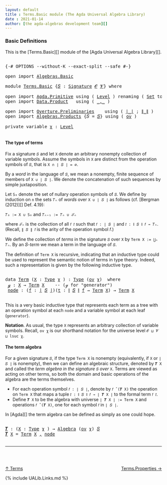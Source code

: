 ```yaml
---
layout: default
title : Terms.Basic module (The Agda Universal Algebra Library)
date : 2021-01-14
author: [the agda-algebras development team][]
---
```


### <a id="basic-definitions">Basic Definitions</a>

This is the [Terms.Basic][] module of the [Agda Universal Algebra Library][].

<pre class="Agda">

<a id="301" class="Symbol">{-#</a> <a id="305" class="Keyword">OPTIONS</a> <a id="313" class="Pragma">--without-K</a> <a id="325" class="Pragma">--exact-split</a> <a id="339" class="Pragma">--safe</a> <a id="346" class="Symbol">#-}</a>

<a id="351" class="Keyword">open</a> <a id="356" class="Keyword">import</a> <a id="363" href="Algebras.Basic.html" class="Module">Algebras.Basic</a>

<a id="379" class="Keyword">module</a> <a id="386" href="Terms.Basic.html" class="Module">Terms.Basic</a> <a id="398" class="Symbol">{</a><a id="399" href="Terms.Basic.html#399" class="Bound">𝑆</a> <a id="401" class="Symbol">:</a> <a id="403" href="Algebras.Basic.html#3576" class="Function">Signature</a> <a id="413" href="Algebras.Basic.html#1210" class="Generalizable">𝓞</a> <a id="415" href="Algebras.Basic.html#1212" class="Generalizable">𝓥</a><a id="416" class="Symbol">}</a> <a id="418" class="Keyword">where</a>

<a id="425" class="Keyword">open</a> <a id="430" class="Keyword">import</a> <a id="437" href="Agda.Primitive.html" class="Module">Agda.Primitive</a> <a id="452" class="Keyword">using</a> <a id="458" class="Symbol">(</a> <a id="460" href="Agda.Primitive.html#597" class="Postulate">Level</a> <a id="466" class="Symbol">)</a> <a id="468" class="Keyword">renaming</a> <a id="477" class="Symbol">(</a> <a id="479" href="Agda.Primitive.html#326" class="Primitive">Set</a> <a id="483" class="Symbol">to</a> <a id="486" class="Primitive">Type</a> <a id="491" class="Symbol">)</a>
<a id="493" class="Keyword">open</a> <a id="498" class="Keyword">import</a> <a id="505" href="Data.Product.html" class="Module">Data.Product</a>   <a id="520" class="Keyword">using</a> <a id="526" class="Symbol">(</a> <a id="528" href="Agda.Builtin.Sigma.html#236" class="InductiveConstructor Operator">_,_</a> <a id="532" class="Symbol">)</a>

<a id="535" class="Keyword">open</a> <a id="540" class="Keyword">import</a> <a id="547" href="Overture.Preliminaries.html" class="Module">Overture.Preliminaries</a>    <a id="573" class="Keyword">using</a> <a id="579" class="Symbol">(</a> <a id="581" href="Overture.Preliminaries.html#4245" class="Function Operator">∣_∣</a> <a id="585" class="Symbol">;</a> <a id="587" href="Overture.Preliminaries.html#4283" class="Function Operator">∥_∥</a> <a id="591" class="Symbol">)</a>
<a id="593" class="Keyword">open</a> <a id="598" class="Keyword">import</a> <a id="605" href="Algebras.Products.html" class="Module">Algebras.Products</a> <a id="623" class="Symbol">{</a><a id="624" class="Argument">𝑆</a> <a id="626" class="Symbol">=</a> <a id="628" href="Terms.Basic.html#399" class="Bound">𝑆</a><a id="629" class="Symbol">}</a> <a id="631" class="Keyword">using</a> <a id="637" class="Symbol">(</a> <a id="639" href="Algebras.Products.html#2950" class="Function">ov</a> <a id="642" class="Symbol">)</a>

<a id="645" class="Keyword">private</a> <a id="653" class="Keyword">variable</a> <a id="662" href="Terms.Basic.html#662" class="Generalizable">χ</a> <a id="664" class="Symbol">:</a> <a id="666" href="Agda.Primitive.html#597" class="Postulate">Level</a>

</pre>

#### The type of terms

Fix a signature `𝑆` and let `X` denote an arbitrary nonempty collection of variable symbols. Assume the symbols in `X` are distinct from the operation symbols of `𝑆`, that is `X ∩ ∣ 𝑆 ∣ = ∅`.

By a *word* in the language of `𝑆`, we mean a nonempty, finite sequence of members of `X ∪ ∣ 𝑆 ∣`. We denote the concatenation of such sequences by simple juxtaposition.

Let `S₀` denote the set of nullary operation symbols of `𝑆`. We define by induction on `n` the sets `𝑇ₙ` of *words* over `X ∪ ∣ 𝑆 ∣` as follows (cf. [Bergman (2012)][] Def. 4.19):

`𝑇₀ := X ∪ S₀` and `𝑇ₙ₊₁ := 𝑇ₙ ∪ 𝒯ₙ`

where `𝒯ₙ` is the collection of all `𝑓 𝑡` such that `𝑓 : ∣ 𝑆 ∣` and `𝑡 : ∥ 𝑆 ∥ 𝑓 → 𝑇ₙ`. (Recall, `∥ 𝑆 ∥ 𝑓` is the arity of the operation symbol 𝑓.)

We define the collection of *terms* in the signature `𝑆` over `X` by `Term X := ⋃ₙ 𝑇ₙ`. By an 𝑆-*term* we mean a term in the language of `𝑆`.

The definition of `Term X` is recursive, indicating that an inductive type could be used to represent the semantic notion of terms in type theory. Indeed, such a representation is given by the following inductive type.

<pre class="Agda">

<a id="1818" class="Keyword">data</a> <a id="Term"></a><a id="1823" href="Terms.Basic.html#1823" class="Datatype">Term</a> <a id="1828" class="Symbol">(</a><a id="1829" href="Terms.Basic.html#1829" class="Bound">X</a> <a id="1831" class="Symbol">:</a> <a id="1833" href="Terms.Basic.html#486" class="Primitive">Type</a> <a id="1838" href="Terms.Basic.html#662" class="Generalizable">χ</a> <a id="1840" class="Symbol">)</a> <a id="1842" class="Symbol">:</a> <a id="1844" href="Terms.Basic.html#486" class="Primitive">Type</a> <a id="1849" class="Symbol">(</a><a id="1850" href="Algebras.Products.html#2950" class="Function">ov</a> <a id="1853" href="Terms.Basic.html#1838" class="Bound">χ</a><a id="1854" class="Symbol">)</a>  <a id="1857" class="Keyword">where</a>
 <a id="Term.ℊ"></a><a id="1864" href="Terms.Basic.html#1864" class="InductiveConstructor">ℊ</a> <a id="1866" class="Symbol">:</a> <a id="1868" href="Terms.Basic.html#1829" class="Bound">X</a> <a id="1870" class="Symbol">→</a> <a id="1872" href="Terms.Basic.html#1823" class="Datatype">Term</a> <a id="1877" href="Terms.Basic.html#1829" class="Bound">X</a>    <a id="1882" class="Comment">-- (ℊ for &quot;generator&quot;)</a>
 <a id="Term.node"></a><a id="1906" href="Terms.Basic.html#1906" class="InductiveConstructor">node</a> <a id="1911" class="Symbol">:</a> <a id="1913" class="Symbol">(</a><a id="1914" href="Terms.Basic.html#1914" class="Bound">f</a> <a id="1916" class="Symbol">:</a> <a id="1918" href="Overture.Preliminaries.html#4245" class="Function Operator">∣</a> <a id="1920" href="Terms.Basic.html#399" class="Bound">𝑆</a> <a id="1922" href="Overture.Preliminaries.html#4245" class="Function Operator">∣</a><a id="1923" class="Symbol">)(</a><a id="1925" href="Terms.Basic.html#1925" class="Bound">t</a> <a id="1927" class="Symbol">:</a> <a id="1929" href="Overture.Preliminaries.html#4283" class="Function Operator">∥</a> <a id="1931" href="Terms.Basic.html#399" class="Bound">𝑆</a> <a id="1933" href="Overture.Preliminaries.html#4283" class="Function Operator">∥</a> <a id="1935" href="Terms.Basic.html#1914" class="Bound">f</a> <a id="1937" class="Symbol">→</a> <a id="1939" href="Terms.Basic.html#1823" class="Datatype">Term</a> <a id="1944" href="Terms.Basic.html#1829" class="Bound">X</a><a id="1945" class="Symbol">)</a> <a id="1947" class="Symbol">→</a> <a id="1949" href="Terms.Basic.html#1823" class="Datatype">Term</a> <a id="1954" href="Terms.Basic.html#1829" class="Bound">X</a>

</pre>

This is a very basic inductive type that represents each term as a tree with an operation symbol at each `node` and a variable symbol at each leaf (`generator`).

**Notation**. As usual, the type `X` represents an arbitrary collection of variable symbols. Recall, `ov χ` is our shorthand notation for the universe level `𝓞 ⊔ 𝓥 ⊔ lsuc χ`.



#### The term algebra

For a given signature `𝑆`, if the type `Term X` is nonempty (equivalently, if `X` or `∣ 𝑆 ∣` is nonempty), then we can define an algebraic structure, denoted by `𝑻 X` and called the *term algebra in the signature* `𝑆` *over* `X`.  Terms are viewed as acting on other terms, so both the domain and basic operations of the algebra are the terms themselves.


+ For each operation symbol `𝑓 : ∣ 𝑆 ∣`, denote by `𝑓 ̂ (𝑻 X)` the operation on `Term X` that maps a tuple `𝑡 : ∥ 𝑆 ∥ 𝑓 → ∣ 𝑻 X ∣` to the formal term `𝑓 𝑡`.
+ Define `𝑻 X` to be the algebra with universe `∣ 𝑻 X ∣ := Term X` and operations `𝑓 ̂ (𝑻 X)`, one for each symbol `𝑓` in `∣ 𝑆 ∣`.

In [Agda][] the term algebra can be defined as simply as one could hope.

<pre class="Agda">

<a id="𝑻"></a><a id="3067" href="Terms.Basic.html#3067" class="Function">𝑻</a> <a id="3069" class="Symbol">:</a> <a id="3071" class="Symbol">(</a><a id="3072" href="Terms.Basic.html#3072" class="Bound">X</a> <a id="3074" class="Symbol">:</a> <a id="3076" href="Terms.Basic.html#486" class="Primitive">Type</a> <a id="3081" href="Terms.Basic.html#662" class="Generalizable">χ</a> <a id="3083" class="Symbol">)</a> <a id="3085" class="Symbol">→</a> <a id="3087" href="Algebras.Basic.html#6389" class="Function">Algebra</a> <a id="3095" class="Symbol">(</a><a id="3096" href="Algebras.Products.html#2950" class="Function">ov</a> <a id="3099" href="Terms.Basic.html#662" class="Generalizable">χ</a><a id="3100" class="Symbol">)</a> <a id="3102" href="Terms.Basic.html#399" class="Bound">𝑆</a>
<a id="3104" href="Terms.Basic.html#3067" class="Function">𝑻</a> <a id="3106" href="Terms.Basic.html#3106" class="Bound">X</a> <a id="3108" class="Symbol">=</a> <a id="3110" href="Terms.Basic.html#1823" class="Datatype">Term</a> <a id="3115" href="Terms.Basic.html#3106" class="Bound">X</a> <a id="3117" href="Agda.Builtin.Sigma.html#236" class="InductiveConstructor Operator">,</a> <a id="3119" href="Terms.Basic.html#1906" class="InductiveConstructor">node</a>

</pre>


------------------------------

<br>
<br>

[↑ Terms](Terms.html)
<span style="float:right;">[Terms.Properties →](Terms.Properties.html)</span>

{% include UALib.Links.md %}

[the agda-algebras development team]: https://github.com/ualib/agda-algebras#the-agda-algebras-development-team

